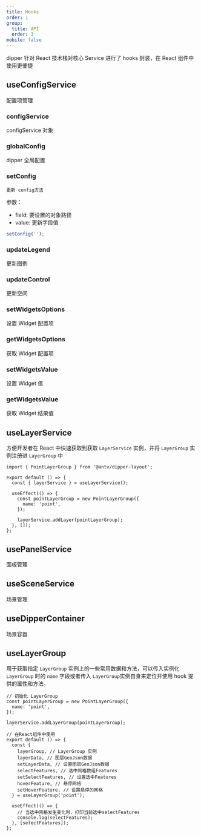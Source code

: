 ```yaml
---
title: Hooks
order: 1
group:
  title: API
  order: 3
mobile: false
---
```


dipper 针对 React 技术栈对核心 Service 进行了 hooks 封装，在 React 组件中使用更便捷

## useConfigService

配置项管理

### configService

configService 对象

### globalConfig

dipper 全局配置

### setConfig

    更新 config方法

参数：

- field: 要设置的对象路径
- value: 更新字段值

```js
setConfig('');
```

### updateLegend

更新图例

### updateControl

更新空间

### setWidgetsOptions

设置 Widget 配置项

### getWidgetsOptions

获取 Widget 配置项

### setWidgetsValue

设置 Widget 值

### getWidgetsValue

获取 Widget 结果值

## useLayerService

方便开发者在 React 中快速获取到获取 `LayerService` 实例，并将 `LayerGroup` 实例注册进 `LayerGroup` 中

```tsx | pure
import { PointLayerGroup } from '@antv/dipper-layout';

export default () => {
  const { layerService } = useLayerService();

  useEffect(() => {
    const pointLayerGroup = new PointLayerGroup({
      name: 'point',
    });

    layerService.addLayer(pointLayerGroup);
  }, []);
};
```

## usePanelService

面板管理

## useSceneService

场景管理

## useDipperContainer

场景容器

## useLayerGroup

用于获取指定 `LayerGroup` 实例上的一些常用数据和方法，可以传入实例化 `LayerGroup` 时的 `name` 字段或者传入 `LayerGroup`实例自身来定位并使用 hook 提供的属性和方法。

```tsx | pure
// 初始化 LayerGroup
const pointLayerGroup = new PointLayerGroup({
  name: 'point',
});

layerService.addLayerGroup(pointLayerGroup);

// 在React组件中使用
export default () => {
  const {
    layerGroup, // LayerGroup 实例
    layerData, // 图层GeoJson数据
    setLayerData, // 设置图层GeoJson数据
    selectFeatures, // 选中网格数组Features
    setSelectFeatures, // 设置选中Features
    hoverFeature, // 悬停网格
    setHoverFeature, // 设置悬停的网格
  } = useLayerGroup('point');

  useEffect(() => {
    // 当选中网格发生变化时，打印当前选中selectFeatures
    console.log(selectFeatures);
  }, [selectFeatures]);
};
```
